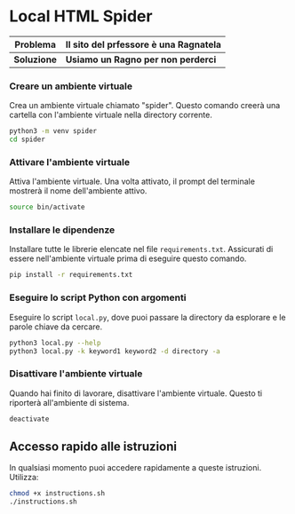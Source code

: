 # Local HTML Spider

| **Problema**  | **Il sito del prfessore è una Ragnatela** |
| ------------- | ----------------------------------------- |
| **Soluzione** | **Usiamo un Ragno per non perderci**      |

### Creare un ambiente virtuale

Crea un ambiente virtuale chiamato "spider". Questo comando creerà una cartella con l'ambiente virtuale nella directory corrente.

```bash
python3 -m venv spider
cd spider
```

### Attivare l'ambiente virtuale

Attiva l'ambiente virtuale. Una volta attivato, il prompt del terminale mostrerà il nome dell'ambiente attivo.

```bash
source bin/activate
```

### Installare le dipendenze

Installare tutte le librerie elencate nel file `requirements.txt`. Assicurati di essere nell'ambiente virtuale prima di eseguire questo comando.

```bash
pip install -r requirements.txt
```

### Eseguire lo script Python con argomenti

Eseguire lo script `local.py`, dove puoi passare la directory da esplorare e le parole chiave da cercare.

```bash
python3 local.py --help
python3 local.py -k keyword1 keyword2 -d directory -a
```

### Disattivare l'ambiente virtuale

Quando hai finito di lavorare, disattivare l'ambiente virtuale. Questo ti riporterà all'ambiente di sistema.

```bash
deactivate
```

## Accesso rapido alle istruzioni

In qualsiasi momento puoi accedere rapidamente a queste istruzioni. Utilizza:

```bash
chmod +x instructions.sh
./instructions.sh
```

